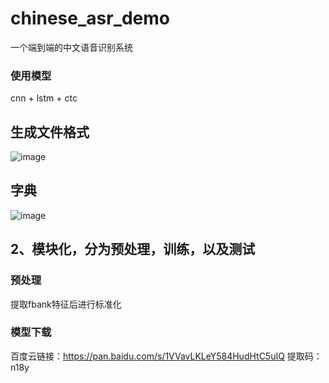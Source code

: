 # chinese_asr_demo
一个端到端的中文语音识别系统
### 使用模型
cnn + lstm  + ctc

## 生成文件格式
![image](https://user-images.githubusercontent.com/53568883/142418456-e4bbe470-43e0-44ab-8e7c-9936e9e81f7f.png)

## 字典
![image](https://user-images.githubusercontent.com/53568883/142418123-b8314cbc-c091-493e-a394-9eb59175c44c.png)

## 2、模块化，分为预处理，训练，以及测试
### 预处理
提取fbank特征后进行标准化

### 模型下载
百度云链接：https://pan.baidu.com/s/1VVavLKLeY584HudHtC5uIQ 
提取码：n18y
